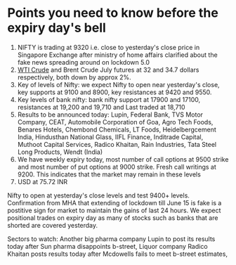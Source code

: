 # Points you need to know before the expiry day's bell
1. NIFTY is trading at 9320 i.e. close to yesterday's close price in Singapore Exchange after ministry of home affairs clarified about the fake news spreading around on lockdown 5.0
2. [WTI Crude](https://github.com/gauravkumar28/TrademanzaWebPages/blob/master/docs/glossaries/wti.html) and Brent Crude July futures at 32 and 34.7 dollars respectively, both down by approx 2%.
3. Key of levels of Nifty: we expect Nifty to open near yesterday's close, key supports at 9100 and 8900, key resistances at 9420 and 9550. 
4. Key levels of bank nifty: bank nifty support at 17900 and 17100, resistances at 19,200 and 19,710 and Last traded at 18,710 
5. Results to be announced today: Lupin, Federal Bank, TVS Motor Company, CEAT, Automobile Corporation of Goa, Agro Tech Foods, Benares Hotels, Chembond Chemicals, LT Foods, Heidelbergcement India, Hindusthan National Glass, IIFL Finance, Inditrade Capital, Muthoot Capital Services, Radico Khaitan, Rain Industries, Tata Steel Long Products, Wendt (India)
6. We have weekly expiry today, most number of call options at 9500 strike and most number of put options at 9000 strike. Fresh call writings at 9200. This indicates that the market may remain in these levels
7. USD at 75.72 INR

Nifty to open at yesterday's close levels and test 9400+ levels. Confirmation from MHA that extending of lockdown till June 15 is fake is a postitive sign for market to maintain the gains of last 24 hours. We expect positional trades on expiry day as many of stocks such as banks that are shorted are covered yesterday.

Sectors to watch: Another big pharma company Lupin to post its results today after Sun pharma disappoints b-street, Liquor company Radico Khaitan posts results today after Mcdowells fails to meet b-street estimates,
